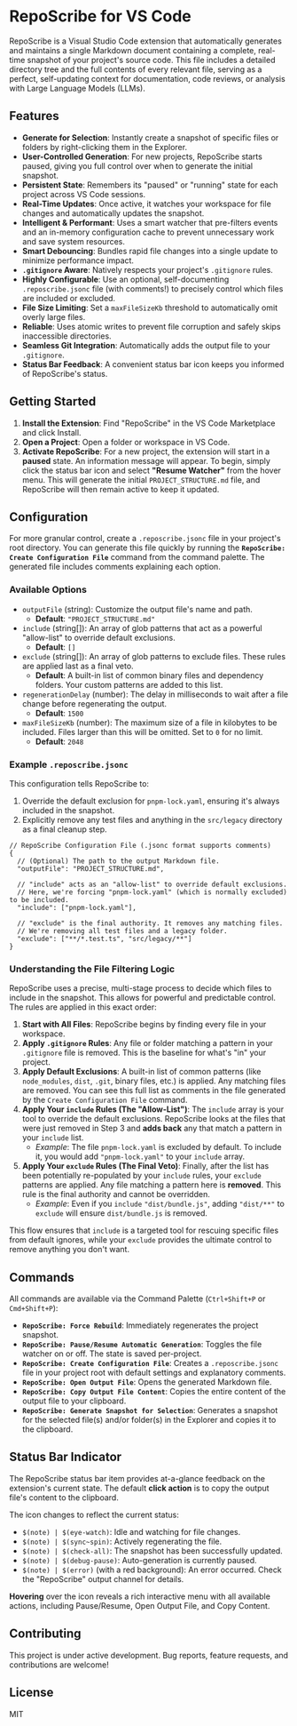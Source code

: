 # RepoScribe for VS Code

RepoScribe is a Visual Studio Code extension that automatically generates and maintains a single Markdown document containing a complete, real-time snapshot of your project's source code. This file includes a detailed directory tree and the full contents of every relevant file, serving as a perfect, self-updating context for documentation, code reviews, or analysis with Large Language Models (LLMs).

## Features

- **Generate for Selection**: Instantly create a snapshot of specific files or folders by right-clicking them in the Explorer.
- **User-Controlled Generation**: For new projects, RepoScribe starts paused, giving you full control over when to generate the initial snapshot.
- **Persistent State**: Remembers its "paused" or "running" state for each project across VS Code sessions.
- **Real-Time Updates**: Once active, it watches your workspace for file changes and automatically updates the snapshot.
- **Intelligent & Performant**: Uses a smart watcher that pre-filters events and an in-memory configuration cache to prevent unnecessary work and save system resources.
- **Smart Debouncing**: Bundles rapid file changes into a single update to minimize performance impact.
- **`.gitignore` Aware**: Natively respects your project's `.gitignore` rules.
- **Highly Configurable**: Use an optional, self-documenting `.reposcribe.jsonc` file (with comments!) to precisely control which files are included or excluded.
- **File Size Limiting**: Set a `maxFileSizeKb` threshold to automatically omit overly large files.
- **Reliable**: Uses atomic writes to prevent file corruption and safely skips inaccessible directories.
- **Seamless Git Integration**: Automatically adds the output file to your `.gitignore`.
- **Status Bar Feedback**: A convenient status bar icon keeps you informed of RepoScribe's status.

## Getting Started

1. **Install the Extension**: Find "RepoScribe" in the VS Code Marketplace and click Install.
2. **Open a Project**: Open a folder or workspace in VS Code.
3. **Activate RepoScribe**: For a new project, the extension will start in a **paused** state. An information message will appear. To begin, simply click the status bar icon and select **"Resume Watcher"** from the hover menu. This will generate the initial `PROJECT_STRUCTURE.md` file, and RepoScribe will then remain active to keep it updated.

## Configuration

For more granular control, create a `.reposcribe.jsonc` file in your project's root directory. You can generate this file quickly by running the **`RepoScribe: Create Configuration File`** command from the command palette. The generated file includes comments explaining each option.

### Available Options

- `outputFile` (string): Customize the output file's name and path.
  - **Default**: `"PROJECT_STRUCTURE.md"`
- `include` (string[]): An array of glob patterns that act as a powerful "allow-list" to override default exclusions.
  - **Default**: `[]`
- `exclude` (string[]): An array of glob patterns to exclude files. These rules are applied last as a final veto.
  - **Default**: A built-in list of common binary files and dependency folders. Your custom patterns are added to this list.
- `regenerationDelay` (number): The delay in milliseconds to wait after a file change before regenerating the output.
  - **Default**: `1500`
- `maxFileSizeKb` (number): The maximum size of a file in kilobytes to be included. Files larger than this will be omitted. Set to `0` for no limit.
  - **Default**: `2048`

### Example `.reposcribe.jsonc`

This configuration tells RepoScribe to:

1. Override the default exclusion for `pnpm-lock.yaml`, ensuring it's always included in the snapshot.
2. Explicitly remove any test files and anything in the `src/legacy` directory as a final cleanup step.

```jsonc
// RepoScribe Configuration File (.jsonc format supports comments)
{
  // (Optional) The path to the output Markdown file.
  "outputFile": "PROJECT_STRUCTURE.md",

  // "include" acts as an "allow-list" to override default exclusions.
  // Here, we're forcing "pnpm-lock.yaml" (which is normally excluded) to be included.
  "include": ["pnpm-lock.yaml"],

  // "exclude" is the final authority. It removes any matching files.
  // We're removing all test files and a legacy folder.
  "exclude": ["**/*.test.ts", "src/legacy/**"]
}
```

### Understanding the File Filtering Logic

RepoScribe uses a precise, multi-stage process to decide which files to include in the snapshot. This allows for powerful and predictable control. The rules are applied in this exact order:

1. **Start with All Files**: RepoScribe begins by finding every file in your workspace.
2. **Apply `.gitignore` Rules**: Any file or folder matching a pattern in your `.gitignore` file is removed. This is the baseline for what's "in" your project.
3. **Apply Default Exclusions**: A built-in list of common patterns (like `node_modules`, `dist`, `.git`, binary files, etc.) is applied. Any matching files are removed. You can see this full list as comments in the file generated by the `Create Configuration File` command.
4. **Apply Your `include` Rules (The "Allow-List")**: The `include` array is your tool to override the default exclusions. RepoScribe looks at the files that were just removed in Step 3 and **adds back** any that match a pattern in your `include` list.
   - _Example_: The file `pnpm-lock.yaml` is excluded by default. To include it, you would add `"pnpm-lock.yaml"` to your `include` array.
5. **Apply Your `exclude` Rules (The Final Veto)**: Finally, after the list has been potentially re-populated by your `include` rules, your `exclude` patterns are applied. Any file matching a pattern here is **removed**. This rule is the final authority and cannot be overridden.
   - _Example_: Even if you `include` `"dist/bundle.js"`, adding `"dist/**"` to `exclude` will ensure `dist/bundle.js` is removed.

This flow ensures that `include` is a targeted tool for rescuing specific files from default ignores, while your `exclude` provides the ultimate control to remove anything you don't want.

## Commands

All commands are available via the Command Palette (`Ctrl+Shift+P` or `Cmd+Shift+P`):

- **`RepoScribe: Force Rebuild`**: Immediately regenerates the project snapshot.
- **`RepoScribe: Pause/Resume Automatic Generation`**: Toggles the file watcher on or off. The state is saved per-project.
- **`RepoScribe: Create Configuration File`**: Creates a `.reposcribe.jsonc` file in your project root with default settings and explanatory comments.
- **`RepoScribe: Open Output File`**: Opens the generated Markdown file.
- **`RepoScribe: Copy Output File Content`**: Copies the entire content of the output file to your clipboard.
- **`RepoScribe: Generate Snapshot for Selection`**: Generates a snapshot for the selected file(s) and/or folder(s) in the Explorer and copies it to the clipboard.

## Status Bar Indicator

The RepoScribe status bar item provides at-a-glance feedback on the extension's current state. The default **click action** is to copy the output file's content to the clipboard.

The icon changes to reflect the current status:

- `$(note) | $(eye-watch)`: Idle and watching for file changes.
- `$(note) | $(sync~spin)`: Actively regenerating the file.
- `$(note) | $(check-all)`: The snapshot has been successfully updated.
- `$(note) | $(debug-pause)`: Auto-generation is currently paused.
- `$(note) | $(error)` (with a red background): An error occurred. Check the "RepoScribe" output channel for details.

**Hovering** over the icon reveals a rich interactive menu with all available actions, including Pause/Resume, Open Output File, and Copy Content.

## Contributing

This project is under active development. Bug reports, feature requests, and contributions are welcome!

## License

MIT
